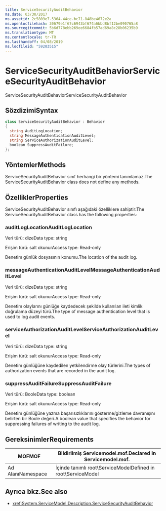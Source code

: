 ```yaml
---
title: ServiceSecurityAuditBehavior
ms.date: 03/30/2017
ms.assetid: 2c5809e7-5364-44ce-bc71-848be4672e2a
ms.openlocfilehash: 30679e1f67c6943bf674a6bbd8bf12be090765a8
ms.sourcegitcommit: 5b6d778ebb269ee6684fb57ad69a8c28b06235b9
ms.translationtype: MT
ms.contentlocale: tr-TR
ms.lasthandoff: 04/08/2019
ms.locfileid: "59203515"
---
```

# <a name="servicesecurityauditbehavior"></a><span data-ttu-id="5b6fb-102">ServiceSecurityAuditBehavior</span><span class="sxs-lookup"><span data-stu-id="5b6fb-102">ServiceSecurityAuditBehavior</span></span>
<span data-ttu-id="5b6fb-103">ServiceSecurityAuditBehavior</span><span class="sxs-lookup"><span data-stu-id="5b6fb-103">ServiceSecurityAuditBehavior</span></span>  
  
## <a name="syntax"></a><span data-ttu-id="5b6fb-104">Sözdizimi</span><span class="sxs-lookup"><span data-stu-id="5b6fb-104">Syntax</span></span>  
  
```csharp  
class ServiceSecurityAuditBehavior : Behavior  
{  
  string AuditLogLocation;  
  string MessageAuthenticationAuditLevel;  
  string ServiceAuthorizationAuditLevel;  
  boolean SuppressAuditFailure;  
};  
```  
  
## <a name="methods"></a><span data-ttu-id="5b6fb-105">Yöntemler</span><span class="sxs-lookup"><span data-stu-id="5b6fb-105">Methods</span></span>  
 <span data-ttu-id="5b6fb-106">ServiceSecurityAuditBehavior sınıf herhangi bir yöntemi tanımlamaz.</span><span class="sxs-lookup"><span data-stu-id="5b6fb-106">The ServiceSecurityAuditBehavior class does not define any methods.</span></span>  
  
## <a name="properties"></a><span data-ttu-id="5b6fb-107">Özellikler</span><span class="sxs-lookup"><span data-stu-id="5b6fb-107">Properties</span></span>  
 <span data-ttu-id="5b6fb-108">ServiceSecurityAuditBehavior sınıfı aşağıdaki özelliklere sahiptir:</span><span class="sxs-lookup"><span data-stu-id="5b6fb-108">The ServiceSecurityAuditBehavior class has the following properties:</span></span>  
  
### <a name="auditloglocation"></a><span data-ttu-id="5b6fb-109">auditLogLocation</span><span class="sxs-lookup"><span data-stu-id="5b6fb-109">AuditLogLocation</span></span>  
 <span data-ttu-id="5b6fb-110">Veri türü: dize</span><span class="sxs-lookup"><span data-stu-id="5b6fb-110">Data type: string</span></span>  
  
 <span data-ttu-id="5b6fb-111">Erişim türü: salt okunur</span><span class="sxs-lookup"><span data-stu-id="5b6fb-111">Access type: Read-only</span></span>  
  
 <span data-ttu-id="5b6fb-112">Denetim günlük dosyasının konumu.</span><span class="sxs-lookup"><span data-stu-id="5b6fb-112">The location of the audit log.</span></span>  
  
### <a name="messageauthenticationauditlevel"></a><span data-ttu-id="5b6fb-113">messageAuthenticationAuditLevel</span><span class="sxs-lookup"><span data-stu-id="5b6fb-113">MessageAuthenticationAuditLevel</span></span>  
 <span data-ttu-id="5b6fb-114">Veri türü: dize</span><span class="sxs-lookup"><span data-stu-id="5b6fb-114">Data type: string</span></span>  
  
 <span data-ttu-id="5b6fb-115">Erişim türü: salt okunur</span><span class="sxs-lookup"><span data-stu-id="5b6fb-115">Access type: Read-only</span></span>  
  
 <span data-ttu-id="5b6fb-116">Denetim olaylarını günlüğe kaydedecek şekilde kullanılan ileti kimlik doğrulama düzeyi türü.</span><span class="sxs-lookup"><span data-stu-id="5b6fb-116">The type of message authentication level that is used to log audit events.</span></span>  
  
### <a name="serviceauthorizationauditlevel"></a><span data-ttu-id="5b6fb-117">serviceAuthorizationAuditLevel</span><span class="sxs-lookup"><span data-stu-id="5b6fb-117">ServiceAuthorizationAuditLevel</span></span>  
 <span data-ttu-id="5b6fb-118">Veri türü: dize</span><span class="sxs-lookup"><span data-stu-id="5b6fb-118">Data type: string</span></span>  
  
 <span data-ttu-id="5b6fb-119">Erişim türü: salt okunur</span><span class="sxs-lookup"><span data-stu-id="5b6fb-119">Access type: Read-only</span></span>  
  
 <span data-ttu-id="5b6fb-120">Denetim günlüğüne kaydedilen yetkilendirme olay türlerini.</span><span class="sxs-lookup"><span data-stu-id="5b6fb-120">The types of authorization events that are recorded in the audit log.</span></span>  
  
### <a name="suppressauditfailure"></a><span data-ttu-id="5b6fb-121">suppressAuditFailure</span><span class="sxs-lookup"><span data-stu-id="5b6fb-121">SuppressAuditFailure</span></span>  
 <span data-ttu-id="5b6fb-122">Veri türü: Boole</span><span class="sxs-lookup"><span data-stu-id="5b6fb-122">Data type: boolean</span></span>  
  
 <span data-ttu-id="5b6fb-123">Erişim türü: salt okunur</span><span class="sxs-lookup"><span data-stu-id="5b6fb-123">Access type: Read-only</span></span>  
  
 <span data-ttu-id="5b6fb-124">Denetim günlüğüne yazma başarısızlıklarını gösterme/gizleme davranışını belirten bir Boole değeri.</span><span class="sxs-lookup"><span data-stu-id="5b6fb-124">A boolean value that specifies the behavior for suppressing failures of writing to the audit log.</span></span>  
  
## <a name="requirements"></a><span data-ttu-id="5b6fb-125">Gereksinimler</span><span class="sxs-lookup"><span data-stu-id="5b6fb-125">Requirements</span></span>  
  
|<span data-ttu-id="5b6fb-126">MOF</span><span class="sxs-lookup"><span data-stu-id="5b6fb-126">MOF</span></span>|<span data-ttu-id="5b6fb-127">Bildirilmiş Servicemodel.mof.</span><span class="sxs-lookup"><span data-stu-id="5b6fb-127">Declared in Servicemodel.mof.</span></span>|  
|---------|-----------------------------------|  
|<span data-ttu-id="5b6fb-128">Ad Alanı</span><span class="sxs-lookup"><span data-stu-id="5b6fb-128">Namespace</span></span>|<span data-ttu-id="5b6fb-129">İçinde tanımlı root\ServiceModel</span><span class="sxs-lookup"><span data-stu-id="5b6fb-129">Defined in root\ServiceModel</span></span>|  
  
## <a name="see-also"></a><span data-ttu-id="5b6fb-130">Ayrıca bkz.</span><span class="sxs-lookup"><span data-stu-id="5b6fb-130">See also</span></span>

- <xref:System.ServiceModel.Description.ServiceSecurityAuditBehavior>
